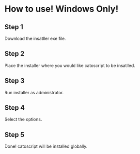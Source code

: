 # How to use! Windows Only!
## Step 1
Download the insatller exe file.
## Step 2
Place the installer where you would like catoscript to be insatlled.
## Step 3
Run installer as administrator.
## Step 4
Select the options.
## Step 5
Done! catoscript will be installed globally.
